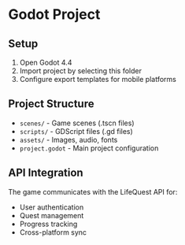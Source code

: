 # Godot Project

## Setup

1. Open Godot 4.4
2. Import project by selecting this folder
3. Configure export templates for mobile platforms

## Project Structure

- `scenes/` - Game scenes (.tscn files)
- `scripts/` - GDScript files (.gd files)  
- `assets/` - Images, audio, fonts
- `project.godot` - Main project configuration

## API Integration

The game communicates with the LifeQuest API for:
- User authentication
- Quest management
- Progress tracking
- Cross-platform sync
